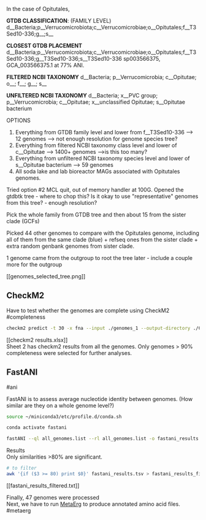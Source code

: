 In the case of Opitutales,

**GTDB CLASSIFICATION**: (FAMILY LEVEL) d__Bacteria;p__Verrucomicrobiota;c__Verrucomicrobiae;o__Opitutales;f__T3Sed10-336;g__;s__

**CLOSEST GTDB PLACEMENT** d__Bacteria;p__Verrucomicrobiota;c__Verrucomicrobiae;o__Opitutales;f__T3Sed10-336;g__T3Sed10-336;s__T3Sed10-336 sp003566375, GCA_003566375.1 at 77% ANI. 

**FILTERED NCBI TAXONOMY** d__Bacteria; p__Verrucomicrobia; c__Opitutae; o__; f__; g__; s__ 

**UNFILTERED NCBI TAXONOMY** d__Bacteria; x__PVC group; p__Verrucomicrobia; c__Opitutae; x__unclassified Opitutae; s__Opitutae bacterium

OPTIONS

1. Everything from GTDB family level and lower from f__T3Sed10-336 --> 12 genomes --> not enough resolution for genome species tree? 
2. Everything from filtered NCBI taxonomy class level and lower of c__Opitutae --> 1400+ genomes -->is this too many?
3. Everything from unfiltered NCBI taxonomy species level and lower of s__Opitutae bacterium --> 59 genomes
4. All soda lake and lab bioreactor MAGs associated with Opitutales genomes.

Tried option #2 MCL quit, out of memory handler at 100G. Opened the gtdbtk tree - where to chop this? Is it okay to use "representative" genomes from this tree? - enough resolution?


Pick the whole family from GTDB tree and then about 15 from the sister clade (GCFs)

Picked 44 other genomes to compare with the Opitutales genome, including  all of them from the same clade (blue) + refseq ones from the sister clade + extra random genbank genomes from sister clade. 

1 genome came from the outgroup to root the tree later - include a couple more for the outgroup

[[genomes_selected_tree.png]]

## CheckM2

Have to test whether the genomes are complete using CheckM2
 #completeness

```bash
checkm2 predict -t 30 -x fna --input ./genomes_1 --output-directory ./Checkm2_1
```

[[checkm2 results.xlsx]]  
Sheet 2 has checkm2 results from all the genomes. Only genomes > 90% completeness were selected for further analyses.

## FastANI

#ani

FastANI is to assess average nucleotide identity between genomes. (How similar are they on a whole genome level?)

```bash
source ~/miniconda3/etc/profile.d/conda.sh

conda activate fastani

fastANI --ql all_genomes.list --rl all_genomes.list -o fastani_results.tsv --fragLen 1000
```

Results  
Only similarities >80% are significant.

```bash
# to filter 
awk '{if ($3 >= 80) print $0}' fastani_results.tsv > fastani_results_filtered.tsv
```
[[fastani_results_filtered.txt]]

Finally, 47 genomes were processed  
Next, we have to run [MetaErg](https://github.com/kinestetika/MetaErg) to produce annotated amino acid files. #metaerg